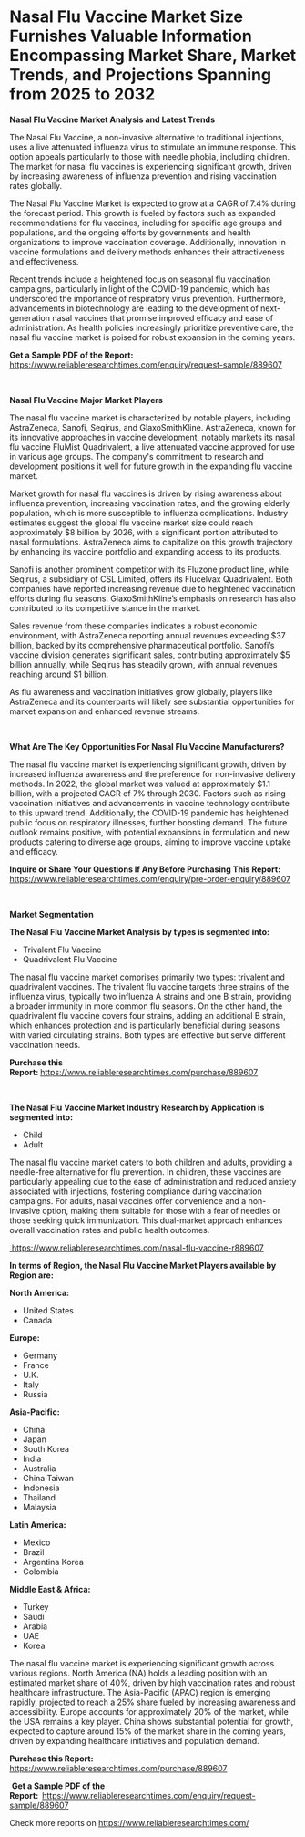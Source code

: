 <p><h1>Nasal Flu Vaccine Market Size Furnishes Valuable Information Encompassing Market Share, Market Trends, and Projections Spanning from 2025 to 2032</h1></p><p><strong>Nasal Flu Vaccine Market Analysis and Latest Trends</strong></p>
<p><p>The Nasal Flu Vaccine, a non-invasive alternative to traditional injections, uses a live attenuated influenza virus to stimulate an immune response. This option appeals particularly to those with needle phobia, including children. The market for nasal flu vaccines is experiencing significant growth, driven by increasing awareness of influenza prevention and rising vaccination rates globally.</p><p>The Nasal Flu Vaccine Market is expected to grow at a CAGR of 7.4% during the forecast period. This growth is fueled by factors such as expanded recommendations for flu vaccines, including for specific age groups and populations, and the ongoing efforts by governments and health organizations to improve vaccination coverage. Additionally, innovation in vaccine formulations and delivery methods enhances their attractiveness and effectiveness.</p><p>Recent trends include a heightened focus on seasonal flu vaccination campaigns, particularly in light of the COVID-19 pandemic, which has underscored the importance of respiratory virus prevention. Furthermore, advancements in biotechnology are leading to the development of next-generation nasal vaccines that promise improved efficacy and ease of administration. As health policies increasingly prioritize preventive care, the nasal flu vaccine market is poised for robust expansion in the coming years.</p></p>
<p><strong>Get a Sample PDF of the Report:&nbsp;</strong> <a href="https://www.reliableresearchtimes.com/enquiry/request-sample/889607?utm_campaign=3167&utm_medium=2&utm_source=Github&utm_content=ia&utm_term=08032025&utm_id=nasal-flu-vaccine">https://www.reliableresearchtimes.com/enquiry/request-sample/889607</a></p>
<p>&nbsp;</p>
<p><strong>Nasal Flu Vaccine Major Market Players</strong></p>
<p><p>The nasal flu vaccine market is characterized by notable players, including AstraZeneca, Sanofi, Seqirus, and GlaxoSmithKline. AstraZeneca, known for its innovative approaches in vaccine development, notably markets its nasal flu vaccine FluMist Quadrivalent, a live attenuated vaccine approved for use in various age groups. The company's commitment to research and development positions it well for future growth in the expanding flu vaccine market.</p><p>Market growth for nasal flu vaccines is driven by rising awareness about influenza prevention, increasing vaccination rates, and the growing elderly population, which is more susceptible to influenza complications. Industry estimates suggest the global flu vaccine market size could reach approximately $8 billion by 2026, with a significant portion attributed to nasal formulations. AstraZeneca aims to capitalize on this growth trajectory by enhancing its vaccine portfolio and expanding access to its products.</p><p>Sanofi is another prominent competitor with its Fluzone product line, while Seqirus, a subsidiary of CSL Limited, offers its Flucelvax Quadrivalent. Both companies have reported increasing revenue due to heightened vaccination efforts during flu seasons. GlaxoSmithKline’s emphasis on research has also contributed to its competitive stance in the market.</p><p>Sales revenue from these companies indicates a robust economic environment, with AstraZeneca reporting annual revenues exceeding $37 billion, backed by its comprehensive pharmaceutical portfolio. Sanofi’s vaccine division generates significant sales, contributing approximately $5 billion annually, while Seqirus has steadily grown, with annual revenues reaching around $1 billion. </p><p>As flu awareness and vaccination initiatives grow globally, players like AstraZeneca and its counterparts will likely see substantial opportunities for market expansion and enhanced revenue streams.</p></p>
<p>&nbsp;</p>
<p><strong>What Are The Key Opportunities For Nasal Flu Vaccine Manufacturers?</strong></p>
<p><p>The nasal flu vaccine market is experiencing significant growth, driven by increased influenza awareness and the preference for non-invasive delivery methods. In 2022, the global market was valued at approximately $1.1 billion, with a projected CAGR of 7% through 2030. Factors such as rising vaccination initiatives and advancements in vaccine technology contribute to this upward trend. Additionally, the COVID-19 pandemic has heightened public focus on respiratory illnesses, further boosting demand. The future outlook remains positive, with potential expansions in formulation and new products catering to diverse age groups, aiming to improve vaccine uptake and efficacy.</p></p>
<p><strong>Inquire or Share Your Questions If Any Before Purchasing This Report:</strong> <a href="https://www.reliableresearchtimes.com/enquiry/pre-order-enquiry/889607?utm_campaign=3167&utm_medium=2&utm_source=Github&utm_content=ia&utm_term=08032025&utm_id=nasal-flu-vaccine">https://www.reliableresearchtimes.com/enquiry/pre-order-enquiry/889607</a></p>
<p>&nbsp;</p>
<p><strong>Market Segmentation</strong></p>
<p><strong>The Nasal Flu Vaccine Market Analysis by types is segmented into:</strong></p>
<p><ul><li>Trivalent Flu Vaccine</li><li>Quadrivalent Flu Vaccine</li></ul></p>
<p><p>The nasal flu vaccine market comprises primarily two types: trivalent and quadrivalent vaccines. The trivalent flu vaccine targets three strains of the influenza virus, typically two influenza A strains and one B strain, providing a broader immunity in more common flu seasons. On the other hand, the quadrivalent flu vaccine covers four strains, adding an additional B strain, which enhances protection and is particularly beneficial during seasons with varied circulating strains. Both types are effective but serve different vaccination needs.</p></p>
<p><strong>Purchase this Report:&nbsp;</strong><a href="https://www.reliableresearchtimes.com/purchase/889607?utm_campaign=3167&utm_medium=2&utm_source=Github&utm_content=ia&utm_term=08032025&utm_id=nasal-flu-vaccine">https://www.reliableresearchtimes.com/purchase/889607</a></p>
<p>&nbsp;</p>
<p><strong>The Nasal Flu Vaccine Market Industry Research by Application is segmented into:</strong></p>
<p><ul><li>Child</li><li>Adult</li></ul></p>
<p><p>The nasal flu vaccine market caters to both children and adults, providing a needle-free alternative for flu prevention. In children, these vaccines are particularly appealing due to the ease of administration and reduced anxiety associated with injections, fostering compliance during vaccination campaigns. For adults, nasal vaccines offer convenience and a non-invasive option, making them suitable for those with a fear of needles or those seeking quick immunization. This dual-market approach enhances overall vaccination rates and public health outcomes.</p></p>
<p><a href="https://www.reliableresearchtimes.com/nasal-flu-vaccine-r889607?utm_campaign=3167&utm_medium=2&utm_source=Github&utm_content=ia&utm_term=08032025&utm_id=nasal-flu-vaccine">&nbsp;https://www.reliableresearchtimes.com/nasal-flu-vaccine-r889607</a></p>
<p><strong>In terms of Region, the Nasal Flu Vaccine Market Players available by Region are:</strong></p>
<p>
    <p> <strong> North America: </strong>
        <ul>
            <li>United States</li>
            <li>Canada</li>
        </ul>
        </p> 
    <p> <strong> Europe: </strong>
        <ul>
            <li>Germany</li>
            <li>France</li>
            <li>U.K.</li>
            <li>Italy</li>
            <li>Russia</li>
        </ul>
        </p> 
    <p> <strong> Asia-Pacific: </strong>
        <ul>
            <li>China</li>
            <li>Japan</li>
            <li>South Korea</li>
            <li>India</li>
            <li>Australia</li>
            <li>China Taiwan</li>
            <li>Indonesia</li>
            <li>Thailand</li>
            <li>Malaysia</li>
        </ul>
        </p> 
    <p> <strong> Latin America: </strong>
        <ul>
            <li>Mexico</li>
            <li>Brazil</li>
            <li>Argentina Korea</li>
            <li>Colombia</li>
        </ul>
        </p> 
    <p> <strong> Middle East & Africa: </strong>
        <ul>
            <li>Turkey</li>
            <li>Saudi</li>
            <li>Arabia</li>
            <li>UAE</li>
            <li>Korea</li>
        </ul>
    </p>
    </p>
<p><p>The nasal flu vaccine market is experiencing significant growth across various regions. North America (NA) holds a leading position with an estimated market share of 40%, driven by high vaccination rates and robust healthcare infrastructure. The Asia-Pacific (APAC) region is emerging rapidly, projected to reach a 25% share fueled by increasing awareness and accessibility. Europe accounts for approximately 20% of the market, while the USA remains a key player. China shows substantial potential for growth, expected to capture around 15% of the market share in the coming years, driven by expanding healthcare initiatives and population demand.</p></p>
<p><strong>Purchase this Report: </strong><a href="https://www.reliableresearchtimes.com/purchase/889607?utm_campaign=3167&utm_medium=2&utm_source=Github&utm_content=ia&utm_term=08032025&utm_id=nasal-flu-vaccine">https://www.reliableresearchtimes.com/purchase/889607</a></p>
<p>&nbsp;<strong>Get a Sample PDF of the Report:&nbsp;&nbsp;</strong><a href="https://www.reliableresearchtimes.com/enquiry/request-sample/889607?utm_campaign=3167&utm_medium=2&utm_source=Github&utm_content=ia&utm_term=08032025&utm_id=nasal-flu-vaccine">https://www.reliableresearchtimes.com/enquiry/request-sample/889607</a></p>
<p><strong></strong></p>
<p>Check more reports on <a href="https://www.reliableresearchtimes.com/?utm_campaign=3167&utm_medium=2&utm_source=Github&utm_content=ia&utm_term=08032025&utm_id=nasal-flu-vaccine">https://www.reliableresearchtimes.com/</a></p>